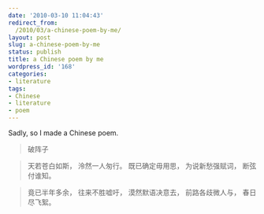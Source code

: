```yaml
---
date: '2010-03-10 11:04:43'
redirect_from:
  /2010/03/a-chinese-poem-by-me/
layout: post
slug: a-chinese-poem-by-me
status: publish
title: a Chinese poem by me
wordpress_id: '168'
categories:
- literature
tags:
- Chinese
- literature
- poem
---
```


Sadly, so I made a Chinese poem.


> 

> 
> 破阵子
> 
> 

> 
> 天若苍白如斯，
泠然一人匆行。
既已确定毋用思，
为说新愁强赋词，
断弦付谁知。
> 
> 

> 
> 竟已半年多余，
往来不胜嘘吁，
漠然默语决意去，
前路各歧微人与，
春日尽飞絮。
> 
> 

